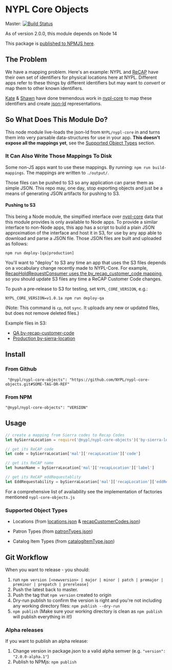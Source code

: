 # NYPL Core Objects

Master: [![Build Status](https://travis-ci.org/NYPL/nypl-core-objects.svg?branch=master)](https://travis-ci.org/NYPL/nypl-core-objects)

As of version 2.0.0, this module depends on Node 14

This package is [published to NPMJS here](https://www.npmjs.com/package/@nypl/nypl-core-objects).

## The Problem

We have a mapping problem. Here's an example:
NYPL and [ReCAP](https://recap.princeton.edu/) have their own set of identifiers
for physical locations here at NYPL.  Different apps refer to these things by different identifiers
but may want to _convert_ or map them to other known identifiers.

[Kate](https://github.com/katesweeney) & [Shawn](https://github.com/orgs/NYPL-discovery/people/saverkamp) have done
tremendous work in [nypl-core](https://github.com/NYPL/nypl-core) to map
these identifiers and create [json-ld](https://en.wikipedia.org/wiki/JSON-LD) representations.

## So What Does This Module Do?

This node module live-loads the json-ld from `NYPL/nypl-core` in and turns them
into very parsable data-structures for use in your app. **This doesn't expose all the mappings yet**,
see the [Supported Object Types](#supported-object-types) section.

### It Can Also Write Those Mappings To Disk

Some non-JS apps want to use these mappings.
By running: `npm run build-mappings`.
The mappings are written to `./output/`.

Those files can be pushed to S3 so any application can parse them as simple JSON.
This repo may, one day, stop exporting objects and just be a means of generating
JSON artifacts for pushing to S3.

#### Pushing to S3

This being a Node module, the simplfied interface over [nypl-core](https://github.com/NYPL/nypl-core) data that this module provides is only available to Node apps. To provide a similar interface to non-Node apps, this app has a script to build a plain JSON approximation of the interface and host it in S3, for use by any app able to download and parse a JSON file. Those JSON files are built and uploaded as follows:

`npm run deploy-[qa|production]`

You'll want to "deploy" to S3 any time an app that uses the S3 files depends on a vocabulary change recently made to NYPL-Core. For example, [RecapHoldRequestConsumer uses the by_recap_customer_code mapping](https://github.com/NYPL/recap-hold-request-consumer/blob/6c02f95d2561fce6e6268c8a640f941f637948db/.travis.yml#L33), so you should update S3 files any time a ReCAP Customer Code changes.

To push a pre-release to S3 for testing, set `NYPL_CORE_VERSION`, e.g.:

`NYPL_CORE_VERSION=v1.0.1a npm run deploy-qa`

(Note: This command is `cp`, not `sync`. It uploads any new or updated files, but does not remove deleted files.)

Example files in S3:
 * [QA by-recap-customer-code](https://nypl-core-objects-mapping-qa.s3.amazonaws.com/by_recap_customer_code.json)
 * [Production by-sierra-location](https://nypl-core-objects-mapping-production.s3.amazonaws.com/by_sierra_location.json)

## Install

### From Github

```
 "@nypl/nypl-core-objects": "https://github.com/NYPL/nypl-core-objects.git#SOME-TAG-OR-REF"
```

### From NPM

```
"@nypl/nypl-core-objects": "VERSION"
```

## Usage

```javascript
// create a mapping from Sierra codes to Recap Codes
let bySierraLocation = require('@nypl/nypl-core-objects')('by-sierra-location')

// get its ReCAP code
let code = bySierraLocation['mal']['recapLocation']['code']

// get its ReCAP name
let humanName = bySierraLocation['mal']['recapLocation']['label']

// get its ReCAP eddRequestablity
let EddRequestability = bySierraLocation['mal']['recapLocation']['eddRequestable']
```

For a comprehensive list of availability see the implementation of factories mentioned `nypl-core-objects.js`

### Supported Object Types

* Locations (from [locations.json](https://github.com/NYPL/nypl-core/blob/master/vocabularies/json-ld/locations.json) & [recapCustomerCodes.json](https://github.com/NYPL/nypl-core/blob/master/vocabularies/json-ld/recapCustomerCodes.json))

* Patron Types (from [patronTypes.json](https://github.com/NYPL/nypl-core/blob/master/vocabularies/json-ld/patronTypes.json))

* Catalog Item Types (from [catalogItemType.json](https://github.com/NYPL/nypl-core/blob/master/vocabularies/json-ld/catalogItemTypes.json))

## Git Workflow

When you want to release - you should:

1. run `npm version [<newversion> | major | minor | patch | premajor | preminor | prepatch | prerelease]`
2. Push the latest back to master.
3. Push the tag that `npm version` created to origin
3. Dry-run publish to confirm the version is right and you're not including any working directory files: `npm publish --dry-run`
4. `npm publish` (Make sure your working directory is clean as `npm publish` will publish everything in it!)

### Alpha releases

If you want to publish an alpha release:

1. Change version in package.json to a valid alpha semver (e.g. `"version": "2.0.0-alpha.1"`)
2. Publish to NPMjs: `npm publish`
